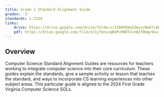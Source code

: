 ```yaml
---
title: Grade 1 Standard Alignment Guide
grades: '1'
standards: 1.CS24
links:
    drive: https://drive.google.com/drive/folders/1386H5WyD3mLejNaEtl8KHyCjS32Qj-nb?usp=drive_link
    pdf: https://drive.google.com/file/d/1jfUnsxqWoPvRNDTxchB2f8Hgv9xa1PZC/view?usp=drive_link
---
```


## Overview

Computer Science Standard Alignment Guides are resources for teachers working to integrate computer science into their core curriculum. These guides explain the standards, give a sample activity or lesson that teaches the standard, and ways to incorporate CS learning experiences into other subject areas. This particular guide is aligned to the 2024 First Grade Virginia Computer Science SOLs.
